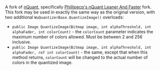 ﻿A fork of [nQuant](http://nquant.codeplex.com/), specifically [Phillipecp's nQuant Leaner And Faster](https://nquant.codeplex.com/SourceControl/network/forks/Philippecp/nQuantLeanerAndFaster) fork. This fork may be used in exactly the same way as the original version, with two additional `WuQuantizerBase.QuantizeImage()` overloads:

* `public Image QuantizeImage(Bitmap image, int alphaThreshold, int alphaFader, int colorCount)` - the `colorCount` parameter indicates the maximum number of colors allowed. Must be between 2 and 256 inclusive.
* `public Image QuantizeImage(Bitmap image, int alphaThreshold, int alphaFader, ref int colorCount)` - the same, except that when this method returns, `colorCount` will be changed to the actual number of colors in the quantized image.